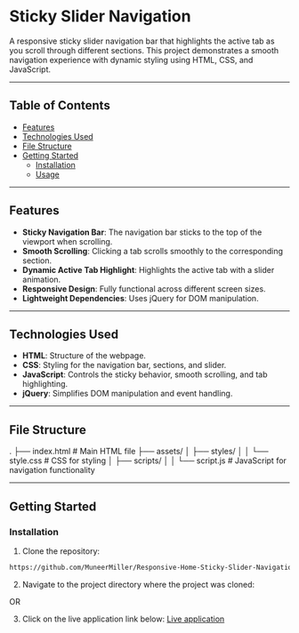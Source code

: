 # Sticky Slider Navigation

A responsive sticky slider navigation bar that highlights the active tab as you scroll through different sections. This project demonstrates a smooth navigation experience with dynamic styling using HTML, CSS, and JavaScript.

---

## Table of Contents

- [Features](#features)
- [Technologies Used](#technologies-used)
- [File Structure](#file-structure)
- [Getting Started](#getting-started)
  - [Installation](#installation)
  - [Usage](#usage)

---

## Features

- **Sticky Navigation Bar**: The navigation bar sticks to the top of the viewport when scrolling.
- **Smooth Scrolling**: Clicking a tab scrolls smoothly to the corresponding section.
- **Dynamic Active Tab Highlight**: Highlights the active tab with a slider animation.
- **Responsive Design**: Fully functional across different screen sizes.
- **Lightweight Dependencies**: Uses jQuery for DOM manipulation.

---

## Technologies Used

- **HTML**: Structure of the webpage.
- **CSS**: Styling for the navigation bar, sections, and slider.
- **JavaScript**: Controls the sticky behavior, smooth scrolling, and tab highlighting.
- **jQuery**: Simplifies DOM manipulation and event handling.

---

## File Structure

.
├── index.html          # Main HTML file
├── assets/
│   ├── styles/
│   │   └── style.css   # CSS for styling
│   ├── scripts/
│   │   └── script.js   # JavaScript for navigation functionality


---

## Getting Started

  ### Installation

  1. Clone the repository:
   ```bash
   https://github.com/MuneerMiller/Responsive-Home-Sticky-Slider-Navigation.git
   ```
  2. Navigate to the project directory where the project was cloned:
  
  OR 

  3. Click on the live application link below:
  [Live application]([URL](https://muneermiller.github.io/Responsive-Home-Sticky-Slider-Navigation/))

